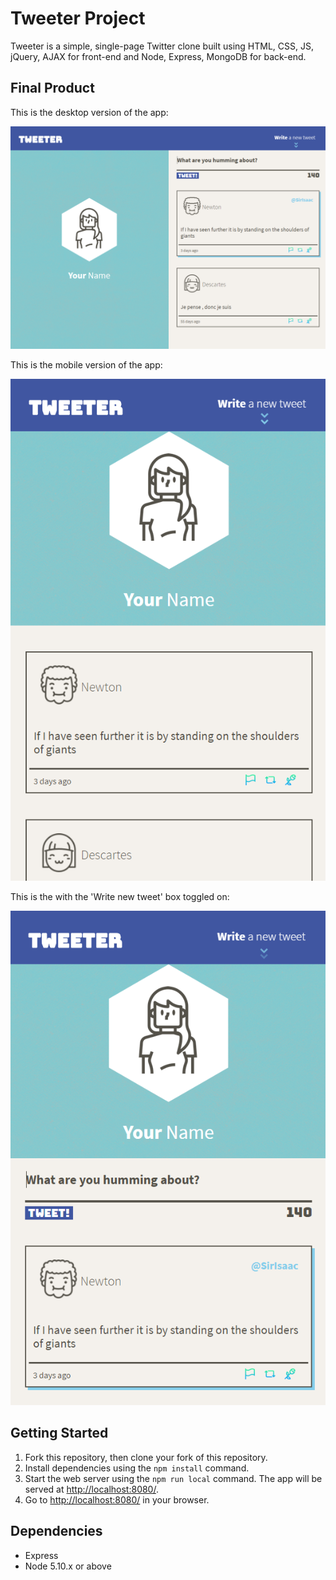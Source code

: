 # Tweeter Project

Tweeter is a simple, single-page Twitter clone built using HTML, CSS, JS, jQuery, AJAX for front-end and Node, Express, MongoDB for back-end.

## Final Product
This is the desktop version of the app:

!["Desktop version of the single-page app"](https://github.com/kvsuen/tweeter/raw/master/docs/desktop.png)

This is the mobile version of the app:

!["Mobile version of the single-page app"](https://github.com/kvsuen/tweeter/raw/master/docs/mobile.png)

This is the with the 'Write new tweet' box toggled on:

!["Mobile version of the single-page app with toggled write new tweet"](https://github.com/kvsuen/tweeter/raw/master/docs/mobile-toggle.png)


## Getting Started

1. Fork this repository, then clone your fork of this repository.
2. Install dependencies using the `npm install` command.
3. Start the web server using the `npm run local` command. The app will be served at <http://localhost:8080/>.
4. Go to <http://localhost:8080/> in your browser.

## Dependencies

- Express
- Node 5.10.x or above
